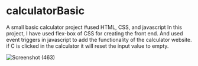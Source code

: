 # calculatorBasic
A small basic calculator project
#used HTML, CSS, and javascript
In this project, I have used flex-box of CSS for creating the front end.
And used event triggers in javascript to add the functionality of the calculator website.
if C is clicked in the calculator it will reset the input value to empty.

![Screenshot (463)](https://github.com/muddamsetii-sudarshan/calculatorBasic/assets/152381110/7342acf3-925e-4202-a050-32683f9afdd4)
